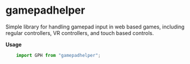 # gamepadhelper

Simple library for handling gamepad input in web based games, including regular controllers, VR controllers, and touch based controls.

**Usage**

```javascript
    import GPH from "gamepadhelper";
```